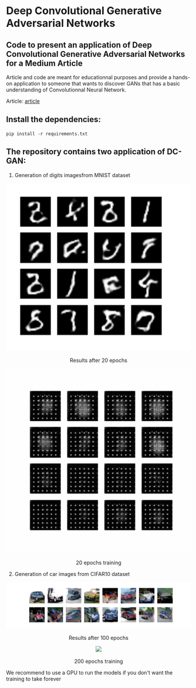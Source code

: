 # Deep Convolutional Generative Adversarial Networks

## Code to present an application of Deep Convolutional Generative Adversarial Networks for a Medium Article

Article and code are meant for educationnal purposes and provide a hands-on application to someone that wants to discover GANs that has a basic understanding of Convolutionnal Neural Network.


Article: [article](https://www.google.com)

## Install the dependencies:
```
pip install -r requirements.txt
```


## The repository contains two application of DC-GAN:

1) Generation of digits imagesfrom MNIST dataset

<p align="center">
   
  <img src="images&gifs/mnist_epoch_200.png" width="600">
  <p align="center"> Results after 20 epochs  </p>
</p>


<p align="center">
  <img src="images&gifs/mnist.gif" width="600">
  <p align="center"> 20 epochs training  </p>
</p>



2) Generation of car images from CIFAR10 dataset


<p align="center">
   
  <img src="images&gifs/cifar10_cars_epoch100_higher_resolution.png" width="600">
  <p align="center"> Results after 100 epochs  </p>
</p>


<p align="center">
  <img src="images&gifs/dcgan_cifar10_cars.gif" width="600">
  <p align="center"> 200 epochs training  </p>
</p>






We recommend to use a GPU to run the models if you don't want the training to take forever
